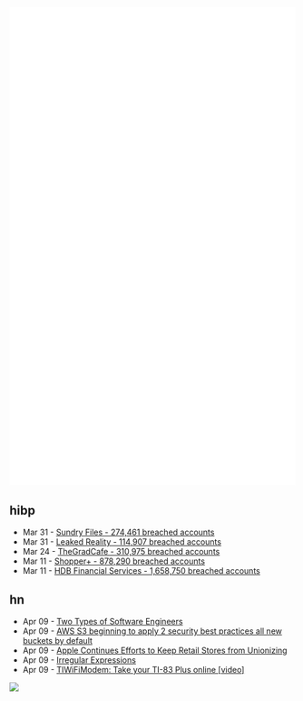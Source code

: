 ![Metrics](https://raw.githubusercontent.com/phixion/phixion/master/metrics.svg)

## hibp

<!--
for https://github.com/phixion/phixion/blob/main/.github/workflows/feeds.yml
-->
<!--START_SECTION:haveibeenpwnd-->
- Mar 31 - [Sundry Files - 274,461 breached accounts](https://haveibeenpwned.com/PwnedWebsites#SundryFiles)
- Mar 31 - [Leaked Reality - 114,907 breached accounts](https://haveibeenpwned.com/PwnedWebsites#LeakedReality)
- Mar 24 - [TheGradCafe - 310,975 breached accounts](https://haveibeenpwned.com/PwnedWebsites#TheGradCafe)
- Mar 11 - [Shopper+ - 878,290 breached accounts](https://haveibeenpwned.com/PwnedWebsites#ShopperPlus)
- Mar 11 - [HDB Financial Services - 1,658,750 breached accounts](https://haveibeenpwned.com/PwnedWebsites#HDBFinancialServices)
<!--END_SECTION:haveibeenpwnd-->

## hn

<!--
for https://github.com/phixion/phixion/blob/main/.github/workflows/feeds.yml
-->
<!--START_SECTION:hn-->
- Apr 09 - [Two Types of Software Engineers](https://registerspill.thorstenball.com/p/two-types-of-software-engineers)
- Apr 09 - [AWS S3 beginning to apply 2 security best practices all new buckets by default](https://aws.amazon.com/about-aws/whats-new/2023/04/amazon-s3-two-security-best-practices-buckets-default/)
- Apr 09 - [Apple Continues Efforts to Keep Retail Stores from Unionizing](https://www.bloomberg.com/news/newsletters/2023-04-09/apple-aapl-continues-efforts-to-keep-retail-stores-from-unionizing-lg9gjdx2)
- Apr 09 - [Irregular Expressions](https://tavianator.com/2023/irregex.html)
- Apr 09 - [TIWiFiModem: Take your TI-83 Plus online [video]](https://www.youtube.com/watch?v=eg_J6N9MSCY)
<!--END_SECTION:hn-->

<!--
for https://yhype.me
-->
![](https://hit.yhype.me/github/profile?user_id=13013670)
